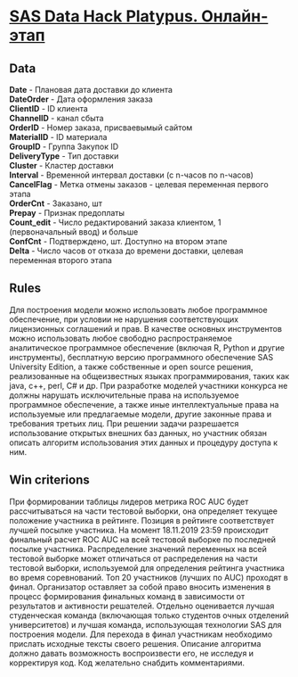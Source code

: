 # [SAS Data Hack Platypus. Онлайн-этап](https://sascompetitions.ru/competitions/sas-data-hack-platypus-online)

## Data

**Date** - Плановая дата доставки до клиента <br>
**DateOrder** - Дата оформления заказа <br>
**ClientID** - ID клиента <br>
**ChannelID** - канал сбыта <br>
**OrderID** - Номер заказа, присваевымый сайтом <br>
**MaterialID** - ID материала <br>
**GroupID** - Группа Закупок ID <br>
**DeliveryType** - Тип доставки <br>
**Cluster** - Кластер доставки <br>
**Interval** - Временной интервал доставки (с n-часов по n-часов) <br>
**CancelFlag** - Метка отмены заказов - целевая переменная первого этапа <br>
**OrderCnt** - Заказано, шт <br>
**Prepay** - Признак предоплаты <br>
**Count_edit** - Число редактирований заказа клиентом, 1 (первоначальный ввод) и больше <br>
**ConfCnt** - Подтверждено, шт. Доступно на втором этапе <br>
**Delta** - Число часов от отказа до времени доставки, целевая переменная второго этапа <br>

## Rules

Для построения модели можно использовать любое программное обеспечение, при условии не нарушения соответствующих лицензионных соглашений и прав. В качестве основных инструментов можно использовать любое свободно распространяемое аналитическое программное обеспечение (включая R, Python и другие инструменты), бесплатную версию программного обеспечение SAS University Edition, а также собственные и open source решения, реализованные на общеизвестных языках программирования, таких как java, c++, perl, C# и др. При разработке моделей участники конкурса не должны нарушать исключительные права на используемое программное обеспечение, а также иные интеллектуальные права на используемые или предлагаемые модели, другие законные права и требования третьих лиц. При решении задачи разрешается использование открытых внешних баз данных, но участник обязан описать алгоритм использования этих данных и процедуру доступа к ним.

## Win criterions

При формировании таблицы лидеров метрика ROC AUC будет рассчитываться на части тестовой выборки, она определяет текущее положение участника в рейтинге. Позиция в рейтинге соответствует лучшей посылке участника. На момент 18.11.2019 23:59 происходит финальный расчет ROC AUC на всей тестовой выборке по последней посылке участника. Распределение значений переменных на всей тестовой выборке может отличаться от распределения на части тестовой выборки, используемой для определения рейтинга участника во время соревнований. Топ 20 участников (лучших по AUC) проходят в финал. Организатор оставляет за собой право вносить изменения в процесс формирования финальных команд в зависимости от результатов и активности решателей. Отдельно оценивается лучшая студенческая команда (включающая только студентов очных отделений университетов) и лучшая команда, использующая технологии SAS для построения модели. Для перехода в финал участникам необходимо прислать исходные тексты своего решения. Описание алгоритма должно давать возможность воспроизвести его, не исследуя и корректируя код. Код желательно снабдить комментариями.